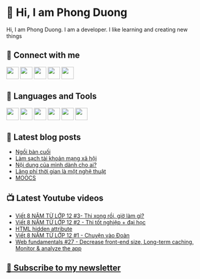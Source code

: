 # 👋 Hi, I am Phong Duong

Hi, I am Phong Duong. I am a developer. I like learning and creating new things

## 🔗 Connect with me
[<img height="32" width="32" src="https://cdn.jsdelivr.net/npm/simple-icons@v3/icons/youtube.svg" />](https://www.youtube.com/channel/UCXykqt3V2-9bYXKWZRcH0rA)
[<img height="32" width="32" src="https://cdn.jsdelivr.net/npm/simple-icons@v3/icons/instagram.svg" />](https://www.instagram.com/phongduonglh)
[<img height="32" width="32" src="https://cdn.jsdelivr.net/npm/simple-icons@v3/icons/twitter.svg" />](https://twitter.com/phongduonglh)
[<img height="32" width="32" src="https://cdn.jsdelivr.net/npm/simple-icons@v3/icons/facebook.svg" />](https://www.facebook.com/phongduonglh)
[<img height="32" width="32" src="https://cdn.jsdelivr.net/npm/simple-icons@v3/icons/linkedin.svg" />](https://www.linkedin.com/in/phongduonglh)

## 🧰 Languages and Tools

[<img height="32" width="32" src="https://cdn.jsdelivr.net/npm/simple-icons@v3/icons/javascript.svg" />](javascript)
[<img height="32" width="32" src="https://cdn.jsdelivr.net/npm/simple-icons@v3/icons/html5.svg" />](html5)
[<img height="32" width="32" src="https://cdn.jsdelivr.net/npm/simple-icons@v3/icons/css3.svg" />](css3)
[<img height="32" width="32" src="https://cdn.jsdelivr.net/npm/simple-icons@v3/icons/node-dot-js.svg" />](nodejs)
[<img height="32" width="32" src="https://cdn.jsdelivr.net/npm/simple-icons@v3/icons/react.svg" />](react)
[<img height="32" width="32" src="https://cdn.jsdelivr.net/npm/simple-icons@v3/icons/vue-dot-js.svg" />](vue)

## 📝 Latest blog posts

<!-- BLOG-POST-LIST:START -->
- [Ngồi bàn cuối](https://phongduong.dev/blog/2021/04/ngoi-ban-cuoi/)
- [Làm sạch tài khoản mạng xã hội](https://phongduong.dev/blog/2021/04/lam-sach-tai-khoan-mang-xa-hoi/)
- [Nội dung của mình dành cho ai?](https://phongduong.dev/blog/2021/04/noi-dung-cua-minh-danh-cho-ai/)
- [Lãng phí thời gian là một nghệ thuật](https://phongduong.dev/blog/2021/04/lang-phi-thoi-gian-la-mot-nghe-thuat/)
- [MOOCS](https://phongduong.dev/blog/2021/04/moocs/)
<!-- BLOG-POST-LIST:END -->

## 📺 Latest Youtube videos

<!-- YOUTUBE-VIDEO-LIST:START -->
- [Viết 8 NĂM TỪ LỚP 12 #3- Thi xong rồi, giờ làm gì?](https://www.youtube.com/watch?v=dHjMShcU85Q)
- [Viết 8 NĂM TỪ LỚP 12 #2 - Thi tốt nghiệp + đại học](https://www.youtube.com/watch?v=AF7gdxfpjno)
- [HTML hidden attribute](https://www.youtube.com/watch?v=hAqeZIj_xkg)
- [Viết 8 NĂM TỪ LỚP 12 #1 - Chuyện vào Đoàn](https://www.youtube.com/watch?v=96gHvvFvyVQ)
- [Web fundamentals #27 - Decrease front-end size, Long-term caching, Monitor & analyze the app](https://www.youtube.com/watch?v=xuirIOnvMl4)
<!-- YOUTUBE-VIDEO-LIST:END -->

## [💌 Subscribe to my newsletter](https://koogio.substack.com/)
